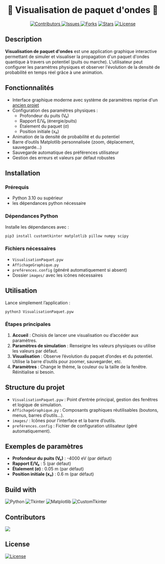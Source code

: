 ﻿

<h1 align="center"> 
🔲 Visualisation de paquet d'ondes 🔳
</h1>
</p>
<p align="center"> 
  <a href="https://github.com/deltahmed/modern-physics-project">
    <img src="https://img.shields.io/github/contributors/deltahmed/modern-physics-project.svg?style=for-the-badge" alt="Contributors" /> </a>
  <a href="https://github.com/deltahmed/modern-physics-project">
    <img alt="Issues" src="https://img.shields.io/github/issues/deltahmed/modern-physics-project?style=for-the-badge">
    </a>
  <a href="https://github.com/deltahmed/modern-physics-project">
    <img alt="Forks" src="https://img.shields.io/github/forks/deltahmed/modern-physics-project.svg?style=for-the-badge"></a>
  <a href="https://github.com/deltahmed/modern-physics-project">
    <img alt="Stars" src="https://img.shields.io/github/stars/deltahmed/modern-physics-project.svg?style=for-the-badge"></a>
  <a href="https://github.com/deltahmed/modern-physics-project?tab=License-1-ov-file">
    <img src="https://img.shields.io/badge/License-BSD2-blue?style=for-the-badge" alt="License" /> </a>
</p>




## Description

**Visualisation de paquet d'ondes** est une application graphique interactive permettant de simuler et visualiser la propagation d'un paquet d'ondes quantique à travers un potentiel (puits ou marche). L'utilisateur peut configurer les paramètres physiques et observer l'évolution de la densité de probabilité en temps réel grâce à une animation.

## Fonctionnalités

- Interface graphique moderne avec système de paramètres reprise d'un [ancien projet](https://github.com/deltahmed/Generateur-de-labyrinthe)
- Configuration des paramètres physiques :
  - Profondeur du puits (V₀)
  - Rapport E/V₀ (énergie/puits)
  - Étalement du paquet (σ)
  - Position initiale (x₀)
- Animation de la densité de probabilité et du potentiel
- Barre d’outils Matplotlib personnalisée (zoom, déplacement, sauvegarde…)
- Sauvegarde automatique des préférences utilisateur
- Gestion des erreurs et valeurs par défaut robustes

## Installation

### Prérequis

- Python 3.10 ou supérieur
- les dépendances python nécessaire 

### Dépendances Python

Installe les dépendances avec :

```sh
pip3 install customtkinter matplotlib pillow numpy scipy
```

### Fichiers nécessaires

- `VisualisationPaquet.pyw`
- `AffichageGraphique.py`
- `preférences.config` (généré automatiquement si absent)
- Dossier `images/` avec les icônes nécessaires

## Utilisation

Lance simplement l’application :

```sh
python3 VisualisationPaquet.pyw
```

### Étapes principales

1. **Accueil** : Choisis de lancer une visualisation ou d’accéder aux paramètres.
2. **Paramètres de simulation** : Renseigne les valeurs physiques ou utilise les valeurs par défaut.
3. **Visualisation** : Observe l’évolution du paquet d’ondes et du potentiel. Utilise la barre d’outils pour zoomer, sauvegarder, etc.
4. **Paramètres** : Change le thème, la couleur ou la taille de la fenêtre. Réinitialise si besoin.

## Structure du projet

- `VisualisationPaquet.pyw` : Point d’entrée principal, gestion des fenêtres et logique de simulation.
- `AffichageGraphique.py` : Composants graphiques réutilisables (boutons, menus, barres d’outils…).
- `images/` : Icônes pour l’interface et la barre d’outils.
- `preférences.config` : Fichier de configuration utilisateur (géré automatiquement).

## Exemples de paramètres

- **Profondeur du puits (V₀)** : -4000 eV (par défaut)
- **Rapport E/V₀** : 5 (par défaut)
- **Étalement (σ)** : 0.05 m (par défaut)
- **Position initiale (x₀)** : 0.6 m (par défaut)


## Build with
![Python](https://img.shields.io/badge/Python-3.10%2B-blue?style=for-the-badge&logo=python)
![Tkinter](https://img.shields.io/badge/Tkinter-GUI-blue?style=for-the-badge)
![Matplotlib](https://img.shields.io/badge/Matplotlib-Plotting-orange?style=for-the-badge)
![CustomTkinter](https://img.shields.io/badge/CustomTkinter-Theme-green?style=for-the-badge)


## Contributors

<a href="https://github.com/deltahmed/modern-physics-project/graphs/contributors">
  <img src="https://contrib.rocks/image?repo=deltahmed/modern-physics-project" />
</a>


## License

[![License](https://img.shields.io/badge/License-MIT-blue?style=for-the-badge)](https://raw.githubusercontent.com/deltahmed/modern-physics-project/master/LICENSE)
